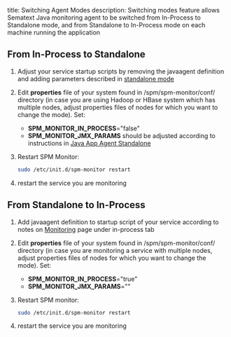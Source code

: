 title: Switching Agent Modes
description: Switching modes feature allows Sematext Java monitoring agent to be switched from In-Process to Standalone mode, and from Standalone to In-Process mode on each machine running the application

## From In-Process to Standalone

1. Adjust your service startup scripts by removing the javaagent
definition and adding parameters described in [standalone mode](spm-monitor-standalone)

2. Edit **properties** file of your system found in
/spm/spm-monitor/conf/ directory (in case you are using Hadoop or HBase
system which has multiple nodes, adjust properties files of nodes for
which you want to change the mode). Set:

    - **SPM\_MONITOR\_IN\_PROCESS**="false"
    - **SPM\_MONITOR\_JMX\_PARAMS** should be adjusted according to
      instructions in [Java App Agent Standalone](spm-monitor-standalone)

3.  Restart SPM Monitor:

    ``` bash
    sudo /etc/init.d/spm-monitor restart
    ```

4. restart the service you are monitoring


## From Standalone to In-Process

1. Add javaagent definition to startup script of your service according
to notes on [Monitoring](https://apps.sematext.com/ui/monitoring) page under
in-process tab

2. Edit **properties** file of your system found in
/spm/spm-monitor/conf/ directory (in case you are monitoring a service
with multiple nodes, adjust properties files of nodes for which you
want to change the mode). Set:

    - **SPM\_MONITOR\_IN\_PROCESS**="true"
    - **SPM\_MONITOR\_JMX\_PARAMS**=""

3. Restart SPM monitor:

    ``` bash
    sudo /etc/init.d/spm-monitor restart
    ```

4. restart the service you are monitoring
